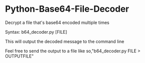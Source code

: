 # Python-Base64-File-Decoder

Decrypt a file that's base64 encoded multiple times

Syntax: b64_decoder.py [FILE]

This will output the decoded message to the command line

Feel free to send the output to a file like so,"b64_decoder.py FILE > OUTPUTFILE"

